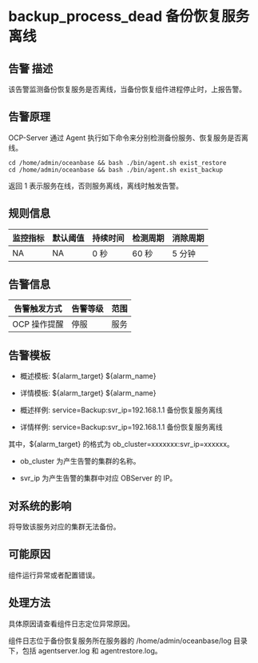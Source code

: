 backup_process_dead 备份恢复服务离线 
=================================================



**告警** **描述** 
----------------------------------

该告警监测备份恢复服务是否离线，当备份恢复组件进程停止时，上报告警。

告警原理 
-------------------------

OCP-Server 通过 Agent 执行如下命令来分别检测备份服务、恢复服务是否离线。

```unknow
cd /home/admin/oceanbase && bash ./bin/agent.sh exist_restore
cd /home/admin/oceanbase && bash ./bin/agent.sh exist_backup
```


返回 1 表示服务在线，否则服务离线，离线时触发告警。

**规则信息** 
-----------------------------



| 监控指标 | 默认阈值 | 持续时间 | 检测周期 | 消除周期 |
|------|------|------|------|------|
| NA   | NA   | 0 秒  | 60 秒 | 5 分钟 |



**告警信息** 
-----------------------------



|  告警触发方式  | 告警等级 | 范围 |
|----------|------|----|
| OCP 操作提醒 | 停服   | 服务 |



**告警模板** 
-----------------------------

* 概述模板: ${alarm_target} ${alarm_name}

  

* 详情模板: ${alarm_target} ${alarm_name}

  

* 概述样例: service=Backup:svr_ip=192.168.1.1 备份恢复服务离线

  

* 详情样例: service=Backup:svr_ip=192.168.1.1 备份恢复服务离线

  




其中，${alarm_target} 的格式为 ob_cluster=xxxxxxx:svr_ip=xxxxxx。

* ob_cluster 为产生告警的集群的名称。

  

* svr_ip 为产生告警的集群中对应 OBServer 的 IP。

  




**对系统的影响** 
-------------------------------

将导致该服务对应的集群无法备份。

**可能原因** 
-----------------------------

组件运行异常或者配置错误。

处理方法 
-------------------------

具体原因请查看组件日志定位异常原因。

组件日志位于备份恢复服务所在服务器的 /home/admin/oceanbase/log 目录下，包括 agentserver.log 和 agentrestore.log。
